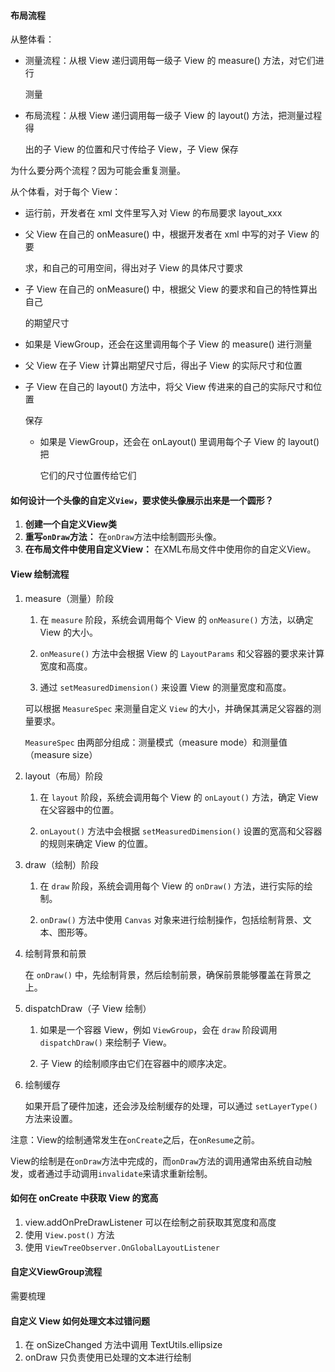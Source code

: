 #### 布局流程

从整体看：

- 测量流程：从根 View 递归调⽤每⼀级⼦ View 的 measure() ⽅法，对它们进⾏
  
  测量

- 布局流程：从根 View 递归调⽤每⼀级⼦ View 的 layout() ⽅法，把测量过程得
  
  出的⼦ View 的位置和尺⼨传给⼦ View，⼦ View 保存

为什么要分两个流程？因为可能会重复测量。

从个体看，对于每个 View：

- 运⾏前，开发者在 xml ⽂件⾥写⼊对 View 的布局要求 layout_xxx

- ⽗ View 在⾃⼰的 onMeasure() 中，根据开发者在 xml 中写的对⼦ View 的要
  
  求，和⾃⼰的可⽤空间，得出对⼦ View 的具体尺⼨要求

- ⼦ View 在⾃⼰的 onMeasure() 中，根据⽗ View 的要求和⾃⼰的特性算出⾃⼰
  
  的期望尺⼨

- 如果是 ViewGroup，还会在这⾥调⽤每个⼦ View 的 measure() 进⾏测量

- ⽗ View 在⼦ View 计算出期望尺⼨后，得出⼦ View 的实际尺⼨和位置

- ⼦ View 在⾃⼰的 layout() ⽅法中，将⽗ View 传进来的⾃⼰的实际尺⼨和位置
  
  保存
  
  - 如果是 ViewGroup，还会在 onLayout() ⾥调⽤每个⼦ View 的 layout() 把
    
    它们的尺⼨位置传给它们



#### 如何设计一个头像的自定义`View`，要求使头像展示出来是一个圆形？

1. **创建一个自定义View类**
2. **重写`onDraw`方法：** 在`onDraw`方法中绘制圆形头像。
3. **在布局文件中使用自定义View：** 在XML布局文件中使用你的自定义View。

#### View 绘制流程

1. measure（测量）阶段
   
   1. 在 `measure` 阶段，系统会调用每个 View 的 `onMeasure()` 方法，以确定 View 的大小。
   
   2. `onMeasure()` 方法中会根据 View 的 `LayoutParams` 和父容器的要求来计算宽度和高度。
   
   3. 通过 `setMeasuredDimension()` 来设置 View 的测量宽度和高度。
   
   可以根据 `MeasureSpec` 来测量自定义 `View` 的大小，并确保其满足父容器的测量要求。
   
   `MeasureSpec` 由两部分组成：测量模式（measure mode）和测量值（measure size）

2. layout（布局）阶段
   
   1. 在 `layout` 阶段，系统会调用每个 View 的 `onLayout()` 方法，确定 View 在父容器中的位置。
   
   2. `onLayout()` 方法中会根据 `setMeasuredDimension()` 设置的宽高和父容器的规则来确定 View 的位置。

3. draw（绘制）阶段
   
   1. 在 `draw` 阶段，系统会调用每个 View 的 `onDraw()` 方法，进行实际的绘制。
   
   2. `onDraw()` 方法中使用 `Canvas` 对象来进行绘制操作，包括绘制背景、文本、图形等。

4. 绘制背景和前景
   
   在 `onDraw()` 中，先绘制背景，然后绘制前景，确保前景能够覆盖在背景之上。

5. dispatchDraw（子 View 绘制）
   
   1. 如果是一个容器 View，例如 `ViewGroup`，会在 `draw` 阶段调用 `dispatchDraw()` 来绘制子 View。
   
   2. 子 View 的绘制顺序由它们在容器中的顺序决定。

6. 绘制缓存
   
   如果开启了硬件加速，还会涉及绘制缓存的处理，可以通过 `setLayerType()` 方法来设置。

注意：View的绘制通常发生在`onCreate`之后，在`onResume`之前。

View的绘制是在`onDraw`方法中完成的，而`onDraw`方法的调用通常由系统自动触发，或者通过手动调用`invalidate`来请求重新绘制。

#### 如何在 onCreate 中获取 View 的宽高

1. view.addOnPreDrawListener 可以在绘制之前获取其宽度和高度
2. 使用 `View.post()` 方法
3. 使用 `ViewTreeObserver.OnGlobalLayoutListener`

#### 自定义ViewGroup流程

需要梳理

#### 自定义 View 如何处理文本过错问题

1. 在 onSizeChanged 方法中调用 TextUtils.ellipsize 
2. onDraw 只负责使用已处理的文本进行绘制
